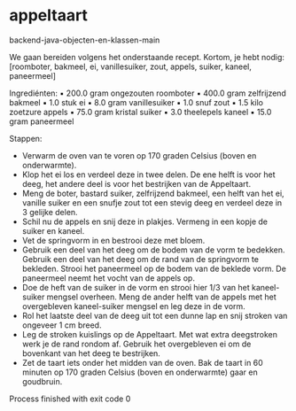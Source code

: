 # appeltaart
backend-java-objecten-en-klassen-main

We gaan <Appeltaart> bereiden  volgens het onderstaande recept.
Kortom, je hebt nodig:
[roomboter, bakmeel, ei, vanillesuiker, zout, appels, suiker, kaneel, paneermeel]


Ingrediénten:
▪ 200.0 gram ongezouten roomboter
▪ 400.0 gram zelfrijzend bakmeel
▪ 1.0 stuk ei
▪ 8.0 gram vanillesuiker
▪ 1.0 snuf zout
▪ 1.5 kilo zoetzure appels
▪ 75.0 gram kristal suiker
▪ 3.0 theelepels kaneel
▪ 15.0 gram paneermeel


Stappen:
- Verwarm de oven van te voren op 170 graden Celsius (boven en onderwarmte).
- Klop het ei los en verdeel deze in twee delen. De ene helft is voor het deeg, het andere deel is voor het bestrijken van de Appeltaart.
- Meng de boter, bastard suiker, zelfrijzend bakmeel, een helft van het ei, vanille suiker en een snufje zout tot een stevig deeg en verdeel deze in 3 gelijke delen.
- Schil nu de appels en snij deze in plakjes. Vermeng in een kopje de suiker en kaneel.
- Vet de springvorm in en bestrooi deze met bloem.
- Gebruik een deel van het deeg om de bodem van de vorm te bedekken. Gebruik een deel van het deeg om de rand van de springvorm te bekleden. Strooi het paneermeel op de bodem van de beklede vorm. De paneermeel neemt het vocht van de appels op.
- Doe de heft van de suiker in de vorm en strooi hier 1/3 van het kaneel-suiker mengsel overheen. Meng de ander helft van de appels met het overgebleven kaneel-suiker mengsel en leg deze in de vorm.
- Rol het laatste deel van de deeg uit tot een dunne lap en snij stroken van ongeveer 1 cm breed.
- Leg de stroken kuislings op de Appeltaart. Met wat extra deegstroken werk je de rand rondom af. Gebruik het overgebleven ei om de bovenkant van het deeg te bestrijken.
- Zet de taart iets onder het midden van de oven. Bak de taart in 60 minuten op 170 graden Celsius (boven en onderwarmte) gaar en goudbruin.

Process finished with exit code 0
